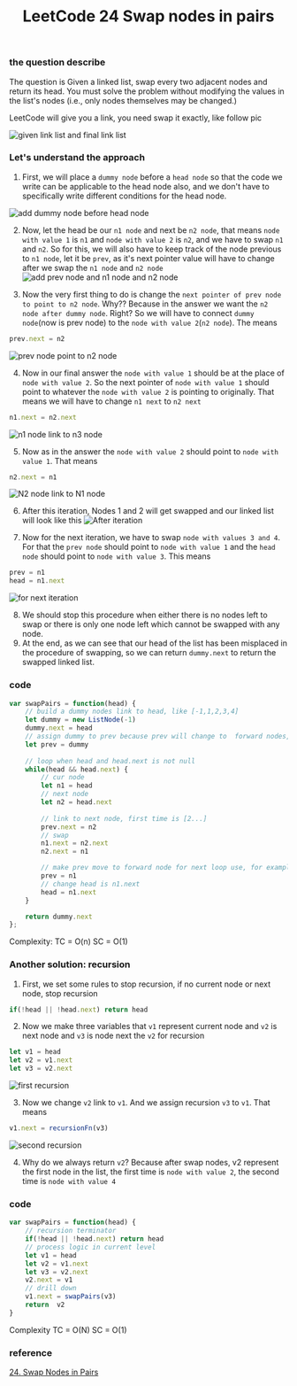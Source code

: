 ﻿---
layout: post
title: LeetCode 24 Swap nodes in pairs 
tags:
- algorithm 
excerpt: All about leetCode 24 Swap Nodes in Pairs
---

### the question describe

The question is Given a linked list, swap every two adjacent nodes and return its head. You must solve the problem without modifying the values in the list's nodes (i.e., only nodes themselves may be changed.)

LeetCode will give you a link, you need swap it exactly, like follow pic

![given link list and final link list](/images/swappingNodes/givenAndFinal.jpg)

### Let's understand the **approach**

1. First, we will place a `dummy node` before a `head node` so that the code we write can be applicable to the head node also, and we don't have to specifically write different conditions for the head node.

![add dummy node before head node](/images/swappingNodes/addDummyNode.jpg)

2. Now, let the head be our `n1 node` and next be `n2 node`, that means `node with value 1` is `n1` and `node with value 2` is `n2`, and we have to swap `n1` and `n2`. So for this, we will also have to keep track of the node previous to `n1 node`, let it be `prev`, as it's next pointer value will have to change after we swap the `n1 node` and `n2 node`
![add prev node and n1 node and n2 node](/images/swappingNodes/prevNodeAndN1andN2.jpg)   

3. Now the very first thing to do is change the `next pointer of prev node to point to n2 node`. Why?? Because in the answer we want the `n2 node after dummy node`. Right? So we will have to connect `dummy node`(now is prev node) to the `node with value 2`(`n2 node`). The means
```javascript
prev.next = n2
```
![prev node point to n2 node](/images/swappingNodes/prevToN2.jpg)

4. Now in our final answer the `node with value 1` should be at the place of `node with value 2`. So the next pointer of `node with value 1` should point to whatever the `node with value 2` is pointing to originally. That means we will have to change `n1 next` to `n2 next`
```javascript
n1.next = n2.next
```     
![n1 node link to n3 node](/images/swappingNodes/N1ToN3.jpg)

5. Now as in the answer the `node with value 2` should point to `node with value 1`. That means
```javascript
n2.next = n1
```
![N2 node link to N1 node](/images/swappingNodes/N2ToN1.jpg)

6. After this iteration, Nodes 1 and 2 will get swapped and our linked list will look like this
![After iteration](/images/swappingNodes/AfterIteration.jpg)	

7. Now for the next iteration, we have to swap `node with values 3 and 4`. For that the `prev node` should point to `node with value 1` and the `head node` should point to `node with value 3`. This means
```javascript
prev = n1
head = n1.next
```
![for next iteration](/images/swappingNodes/forNextIteration.jpg)

8. We should stop this procedure when either there is no nodes left to swap or there is only one node left which cannot be swapped with any node.
9. At the end, as we can see that our head of the list has been misplaced in the procedure of swapping, so we can return `dummy.next` to return the swapped linked list.
 
### code
```javascript
var swapPairs = function(head) {
    // build a dummy nodes link to head, like [-1,1,2,3,4]
    let dummy = new ListNode(-1)
    dummy.next = head
    // assign dummy to prev because prev will change to  forward nodes, but dummy always link to first node, in this example is link to [2...]
    let prev = dummy
    
    // loop when head and head.next is not null
    while(head && head.next) {
        // cur node
        let n1 = head
        // next node
        let n2 = head.next
        
        // link to next node, first time is [2...]
        prev.next = n2 
        // swap
        n1.next = n2.next
        n2.next = n1

        // make prev move to forward node for next loop use, for example, first time prev assign to n1, when next loop prev.next like n1.next [1,3,4]
        prev = n1 
        // change head is n1.next
        head = n1.next
    }

    return dummy.next
};
```

Complexity:
TC = O(n)
SC = O(1)


### Another solution: recursion
1. First, we set some rules to stop recursion, if no current node or next node, stop recursion
```javascript
if(!head || !head.next) return head
```

2. Now we make three variables that `v1` represent current node and `v2` is next node and `v3` is node next the `v2` for recursion
```javascript
let v1 = head
let v2 = v1.next
let v3 = v2.next
```
![first recursion](/images/swappingNodes/firstRecursion.jpg)   

3. Now we change `v2` link to `v1`. And we assign recursion `v3` to `v1`. That means
```javascript
v1.next = recursionFn(v3)
```
![second recursion](/images/swappingNodes/secondRecursion.jpg)
 
4. Why do we always return `v2`? Because after swap nodes, v2 represent the first node in the list, the first time is `node with value 2`, the second time is `node with value 4`

### code
```javascript
var swapPairs = function(head) {
    // recursion terminator
    if(!head || !head.next) return head
    // process logic in current level
    let v1 = head
    let v2 = v1.next
    let v3 = v2.next
    v2.next = v1
    // drill down
    v1.next = swapPairs(v3)
    return  v2
}
```

Complexity
TC = O(N)
SC = O(1)

### reference
[24. Swap Nodes in Pairs](https://leetcode.com/problems/swap-nodes-in-pairs/)
